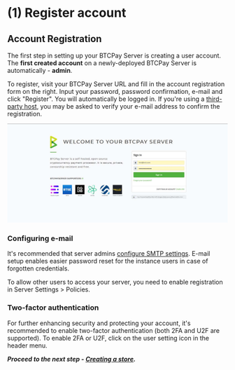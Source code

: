 # (1) Register account

## Account Registration

The first step in setting up your BTCPay Server is creating a user account. The <strong>first created account</strong> on a newly-deployed BTCPay Server is automatically - <strong>admin</strong>.

To register, visit your BTCPay Server URL and fill in the account registration form on the right. Input your password, password confirmation, e-mail and click "Register". You will automatically be logged in. If you're using a [third-party host](ThirdPartyHosting.md), you may be asked to verify your e-mail address to confirm the registration.

![BTCPayRegister1](/img/btcpay-registration-page.jpg)

### Configuring e-mail
It's recommended that server admins [configure SMTP settings](FAQ/FAQ-ServerSettings.md#how-to-configure-smtp-settings-in-btcpay). E-mail setup enables easier password reset for the instance users in case of forgotten credentials.

To allow other users to access your server, you need to enable registration in Server Settings > Policies.

### Two-factor authentication

For further enhancing security and protecting your account, it's recommended to enable two-factor authentication (both 2FA and U2F are supported). To enable 2FA or U2F, click on the user setting icon in the header menu.

***Proceed to the next step - [Creating a store](CreateStore.md).***
